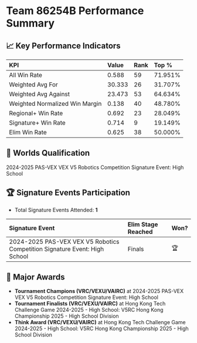 # Team 86254B Performance Summary

## 📈 Key Performance Indicators
| KPI | Value | Rank | Top % |
|:---|:---|:---|:---|
| All Win Rate | 0.588 | 59 | 71.951% |
| Weighted Avg For | 30.333 | 26 | 31.707% |
| Weighted Avg Against | 23.473 | 53 | 64.634% |
| Weighted Normalized Win Margin | 0.138 | 40 | 48.780% |
| Regional+ Win Rate | 0.692 | 23 | 28.049% |
| Signature+ Win Rate | 0.714 | 9 | 19.149% |
| Elim Win Rate | 0.625 | 38 | 50.000% |


## 🎯 Worlds Qualification
2024-2025 PAS-VEX VEX V5 Robotics Competition Signature Event: High School

## 🏆 Signature Events Participation
- Total Signature Events Attended: **1**

| Signature Event | Elim Stage Reached | Won? |
|:----------------|:-------------------|:----|
| 2024-2025 PAS-VEX VEX V5 Robotics Competition Signature Event: High School | Finals | 🏆 |


## 🥇 Major Awards
- **Tournament Champions (VRC/VEXU/VAIRC)** at 2024-2025 PAS-VEX VEX V5 Robotics Competition Signature Event: High School
- **Tournament Finalists (VRC/VEXU/VAIRC)** at Hong Kong Tech Challenge Game 2024-2025 - High School: V5RC Hong Kong Championship 2025 - High School Division
- **Think Award (VRC/VEXU/VAIRC)** at Hong Kong Tech Challenge Game 2024-2025 - High School: V5RC Hong Kong Championship 2025 - High School Division

